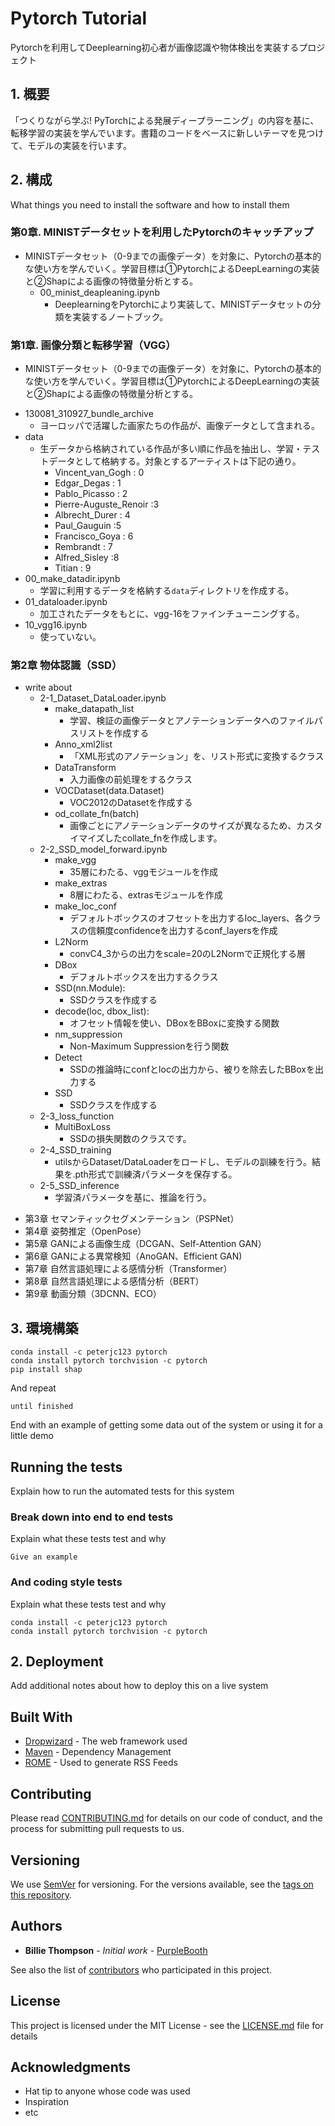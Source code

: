 # Pytorch Tutorial

Pytorchを利用してDeeplearning初心者が画像認識や物体検出を実装するプロジェクト

## 1. 概要

「つくりながら学ぶ! PyTorchによる発展ディープラーニング」の内容を基に、転移学習の実装を学んでいます。書籍のコードをベースに新しいテーマを見つけて、モデルの実装を行います。

## 2. 構成

What things you need to install the software and how to install them

### 第0章. MINISTデータセットを利用したPytorchのキャッチアップ
- MINISTデータセット（0-9までの画像データ）を対象に、Pytorchの基本的な使い方を学んでいく。学習目標は①PytorchによるDeepLearningの実装と②Shapによる画像の特徴量分析とする。
    * 00_minist_deapleaning.ipynb
        * DeeplearningをPytorchにより実装して、MINISTデータセットの分類を実装するノートブック。
### 第1章. 画像分類と転移学習（VGG）
- MINISTデータセット（0-9までの画像データ）を対象に、Pytorchの基本的な使い方を学んでいく。学習目標は①PytorchによるDeepLearningの実装と②Shapによる画像の特徴量分析とする。
 * 130081_310927_bundle_archive
     * ヨーロッパで活躍した画家たちの作品が、画像データとして含まれる。
 * data
     * 生データから格納されている作品が多い順に作品を抽出し、学習・テストデータとして格納する。対象とするアーティストは下記の通り。
         - Vincent_van_Gogh : 0
         - Edgar_Degas : 1
         - Pablo_Picasso : 2
         - Pierre-Auguste_Renoir :3
         - Albrecht_Durer : 4
         - Paul_Gauguin :5
         - Francisco_Goya : 6
         - Rembrandt : 7
         - Alfred_Sisley :8
         - Titian : 9
 * 00_make_datadir.ipynb
     * 学習に利用するデータを格納する`data`ディレクトリを作成する。
 * 01_dataloader.ipynb
     * 加工されたデータをもとに、vgg-16をファインチューニングする。
 * 10_vgg16.ipynb
     * 使っていない。
### 第2章 物体認識（SSD）
- write about
  * 2-1_Dataset_DataLoader.ipynb
    * make_datapath_list
       * 学習、検証の画像データとアノテーションデータへのファイルパスリストを作成する
    * Anno_xml2list
      * 「XML形式のアノテーション」を、リスト形式に変換するクラス
    * DataTransform
      * 入力画像の前処理をするクラス
    * VOCDataset(data.Dataset)
      * VOC2012のDatasetを作成する
    * od_collate_fn(batch)
      * 画像ごとにアノテーションデータのサイズが異なるため、カスタイマイズしたcollate_fnを作成します。
  * 2-2_SSD_model_forward.ipynb
    * make_vgg
      * 35層にわたる、vggモジュールを作成
    *  make_extras
       * 8層にわたる、extrasモジュールを作成
    * make_loc_conf
      * デフォルトボックスのオフセットを出力するloc_layers、各クラスの信頼度confidenceを出力するconf_layersを作成
    * L2Norm
      * convC4_3からの出力をscale=20のL2Normで正規化する層
    * DBox
      * デフォルトボックスを出力するクラス
    * SSD(nn.Module):
      * SSDクラスを作成する
    * decode(loc, dbox_list):
      * オフセット情報を使い、DBoxをBBoxに変換する関数
    * nm_suppression
      * Non-Maximum Suppressionを行う関数
    * Detect
      * SSDの推論時にconfとlocの出力から、被りを除去したBBoxを出力する
    * SSD
      * SSDクラスを作成する
  * 2-3_loss_function
    * MultiBoxLoss
      * SSDの損失関数のクラスです。
  * 2-4_SSD_training
    * utilsからDataset/DataLoaderをロードし、モデルの訓練を行う。結果を.pth形式で訓練済パラメータを保存する。
  * 2-5_SSD_inference
    * 学習済パラメータを基に、推論を行う。

* 第3章 セマンティックセグメンテーション（PSPNet）
* 第4章 姿勢推定（OpenPose）
* 第5章 GANによる画像生成（DCGAN、Self-Attention GAN）
* 第6章 GANによる異常検知（AnoGAN、Efficient GAN)
* 第7章 自然言語処理による感情分析（Transformer）
* 第8章 自然言語処理による感情分析（BERT）
* 第9章 動画分類（3DCNN、ECO）

## 3. 環境構築



```
conda install -c peterjc123 pytorch
conda install pytorch torchvision -c pytorch
pip install shap
```

And repeat

```
until finished
```

End with an example of getting some data out of the system or using it for a little demo

## Running the tests

Explain how to run the automated tests for this system

### Break down into end to end tests

Explain what these tests test and why

```
Give an example
```

### And coding style tests

Explain what these tests test and why

```
conda install -c peterjc123 pytorch
conda install pytorch torchvision -c pytorch
```

## 2. Deployment

Add additional notes about how to deploy this on a live system

## Built With

* [Dropwizard](http://www.dropwizard.io/1.0.2/docs/) - The web framework used
* [Maven](https://maven.apache.org/) - Dependency Management
* [ROME](https://rometools.github.io/rome/) - Used to generate RSS Feeds

## Contributing

Please read [CONTRIBUTING.md](https://gist.github.com/PurpleBooth/b24679402957c63ec426) for details on our code of conduct, and the process for submitting pull requests to us.

## Versioning

We use [SemVer](http://semver.org/) for versioning. For the versions available, see the [tags on this repository](https://github.com/your/project/tags). 

## Authors

* **Billie Thompson** - *Initial work* - [PurpleBooth](https://github.com/PurpleBooth)

See also the list of [contributors](https://github.com/your/project/contributors) who participated in this project.

## License

This project is licensed under the MIT License - see the [LICENSE.md](LICENSE.md) file for details

## Acknowledgments

* Hat tip to anyone whose code was used
* Inspiration
* etc
